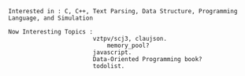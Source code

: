     Interested in : C, C++, Text Parsing, Data Structure, Programming Language, and Simulation
    
    Now Interesting Topics : 
                            vztpv/scj3, claujson.
                                memory_pool?
                            javascript.
                            Data-Oriented Programming book?
                            todolist.
                            
